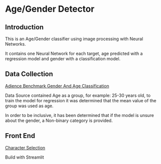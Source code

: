 # Age/Gender Detector

## Introduction

This is an Age/Gender classifier using image processing with Neural Networks.

It contains one Neural Network for each target, age predicted with a regression model and gender with a classification model.

## Data Collection

[Adience Benchmark Gender And Age Classification](https://www.kaggle.com/datasets/ttungl/adience-benchmark-gender-and-age-classification?resource=download)

Data Source contained Age as a group, for example: 25-30 years old, to train the model for regression it was determined that the mean value of the group was used as age.

In order to be inclusive, it has been determined that if the model is unsure about the gender, a Non-binary category is provided.

## Front End

[Character Selection](https://alfon22a-character-selection-web-character-selection-lj9a0x.streamlitapp.com/)

Build with Streamlit
